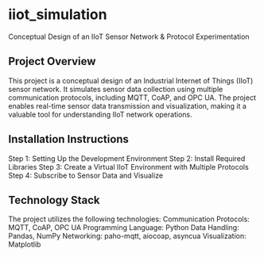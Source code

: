 # iiot_simulation
 Conceptual Design of an IIoT Sensor Network & Protocol Experimentation
 
## Project Overview
This project is a conceptual design of an Industrial Internet of Things (IIoT) sensor network. It simulates sensor data collection using multiple communication protocols, including MQTT, CoAP, and OPC UA. The project enables real-time sensor data transmission and visualization, making it a valuable tool for understanding IIoT network operations.

## Installation Instructions
Step 1: Setting Up the Development Environment
Step 2: Install Required Libraries
Step 3: Create a Virtual IIoT Environment with Multiple Protocols
Step 4: Subscribe to Sensor Data and Visualize

## Technology Stack
The project utilizes the following technologies:
Communication Protocols: MQTT, CoAP, OPC UA
Programming Language: Python
Data Handling: Pandas, NumPy
Networking: paho-mqtt, aiocoap, asyncua
Visualization: Matplotlib

